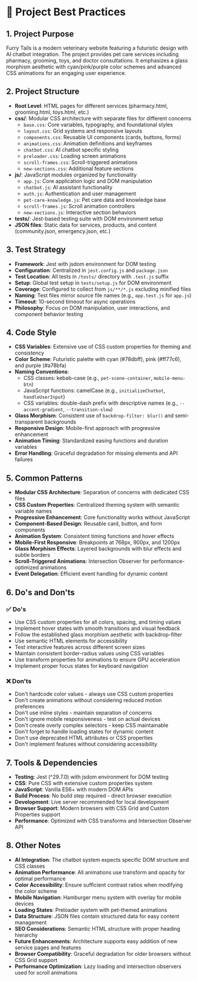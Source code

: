 # 📘 Project Best Practices

## 1. Project Purpose  
Furry Tails is a modern veterinary website featuring a futuristic design with AI chatbot integration. The project provides pet care services including pharmacy, grooming, toys, and doctor consultations. It emphasizes a glass morphism aesthetic with cyan/pink/purple color schemes and advanced CSS animations for an engaging user experience.

## 2. Project Structure  
- **Root Level**: HTML pages for different services (pharmacy.html, grooming.html, toys.html, etc.)
- **css/**: Modular CSS architecture with separate files for different concerns
  - `base.css`: Core variables, typography, and foundational styles
  - `layout.css`: Grid systems and responsive layouts
  - `components.css`: Reusable UI components (cards, buttons, forms)
  - `animations.css`: Animation definitions and keyframes
  - `chatbot.css`: AI chatbot specific styling
  - `preloader.css`: Loading screen animations
  - `scroll-frames.css`: Scroll-triggered animations
  - `new-sections.css`: Additional feature sections
- **js/**: JavaScript modules organized by functionality
  - `app.js`: Core application logic and DOM manipulation
  - `chatbot.js`: AI assistant functionality
  - `auth.js`: Authentication and user management
  - `pet-care-knowledge.js`: Pet care data and knowledge base
  - `scroll-frames.js`: Scroll animation controllers
  - `new-sections.js`: Interactive section behaviors
- **tests/**: Jest-based testing suite with DOM environment setup
- **JSON files**: Static data for services, products, and content (community.json, emergency.json, etc.)

## 3. Test Strategy  
- **Framework**: Jest with jsdom environment for DOM testing
- **Configuration**: Centralized in `jest.config.js` and `package.json`
- **Test Location**: All tests in `/tests/` directory with `.test.js` suffix
- **Setup**: Global test setup in `tests/setup.js` for DOM environment
- **Coverage**: Configured to collect from `js/**/*.js` excluding minified files
- **Naming**: Test files mirror source file names (e.g., `app.test.js` for `app.js`)
- **Timeout**: 10-second timeout for async operations
- **Philosophy**: Focus on DOM manipulation, user interactions, and component behavior testing

## 4. Code Style  
- **CSS Variables**: Extensive use of CSS custom properties for theming and consistency
- **Color Scheme**: Futuristic palette with cyan (#78dbff), pink (#ff77c6), and purple (#a78bfa)
- **Naming Conventions**: 
  - CSS classes: kebab-case (e.g., `pet-scene-container`, `mobile-menu-btn`)
  - JavaScript functions: camelCase (e.g., `initializeChatbot`, `handleUserInput`)
  - CSS variables: double-dash prefix with descriptive names (e.g., `--accent-gradient`, `--transition-slow`)
- **Glass Morphism**: Consistent use of `backdrop-filter: blur()` and semi-transparent backgrounds
- **Responsive Design**: Mobile-first approach with progressive enhancement
- **Animation Timing**: Standardized easing functions and duration variables
- **Error Handling**: Graceful degradation for missing elements and API failures

## 5. Common Patterns  
- **Modular CSS Architecture**: Separation of concerns with dedicated CSS files
- **CSS Custom Properties**: Centralized theming system with semantic variable names
- **Progressive Enhancement**: Core functionality works without JavaScript
- **Component-Based Design**: Reusable card, button, and form components
- **Animation System**: Consistent timing functions and hover effects
- **Mobile-First Responsive**: Breakpoints at 768px, 900px, and 1200px
- **Glass Morphism Effects**: Layered backgrounds with blur effects and subtle borders
- **Scroll-Triggered Animations**: Intersection Observer for performance-optimized animations
- **Event Delegation**: Efficient event handling for dynamic content

## 6. Do's and Don'ts  
### ✅ Do's
- Use CSS custom properties for all colors, spacing, and timing values
- Implement hover states with smooth transitions and visual feedback
- Follow the established glass morphism aesthetic with backdrop-filter
- Use semantic HTML elements for accessibility
- Test interactive features across different screen sizes
- Maintain consistent border-radius values using CSS variables
- Use transform properties for animations to ensure GPU acceleration
- Implement proper focus states for keyboard navigation

### ❌ Don'ts  
- Don't hardcode color values - always use CSS custom properties
- Don't create animations without considering reduced motion preferences
- Don't use inline styles - maintain separation of concerns
- Don't ignore mobile responsiveness - test on actual devices
- Don't create overly complex selectors - keep CSS maintainable
- Don't forget to handle loading states for dynamic content
- Don't use deprecated HTML attributes or CSS properties
- Don't implement features without considering accessibility

## 7. Tools & Dependencies  
- **Testing**: Jest (^29.7.0) with jsdom environment for DOM testing
- **CSS**: Pure CSS with extensive custom properties system
- **JavaScript**: Vanilla ES6+ with modern DOM APIs
- **Build Process**: No build step required - direct browser execution
- **Development**: Live server recommended for local development
- **Browser Support**: Modern browsers with CSS Grid and Custom Properties support
- **Performance**: Optimized with CSS transforms and Intersection Observer API

## 8. Other Notes  
- **AI Integration**: The chatbot system expects specific DOM structure and CSS classes
- **Animation Performance**: All animations use transform and opacity for optimal performance
- **Color Accessibility**: Ensure sufficient contrast ratios when modifying the color scheme
- **Mobile Navigation**: Hamburger menu system with overlay for mobile devices
- **Loading States**: Preloader system with pet-themed animations
- **Data Structure**: JSON files contain structured data for easy content management
- **SEO Considerations**: Semantic HTML structure with proper heading hierarchy
- **Future Enhancements**: Architecture supports easy addition of new service pages and features
- **Browser Compatibility**: Graceful degradation for older browsers without CSS Grid support
- **Performance Optimization**: Lazy loading and intersection observers used for scroll animations